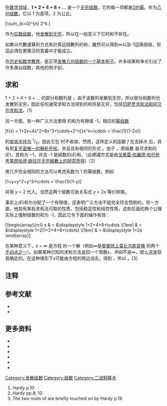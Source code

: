 在[数学领域](../Page/数学.md "wikilink")，**1 + 2 + 4 + 8 + …**
是一个[无穷级数](https://zh.wikipedia.org/wiki/无穷级数 "wikilink")，它的每一项都是[2的幂](../Page/2的幂.md "wikilink")。作为[几何级数](https://zh.wikipedia.org/wiki/几何级数 "wikilink")，它以
1 为首项，2 为公比。

\[\sum_{k=0}^{n} 2^k.\]

作为[实数级数](../Page/实数.md "wikilink")，他[发散到](../Page/发散级数.md "wikilink")[无穷](../Page/无穷.md "wikilink")，所以在一般意义下它的和不存在。

如果以代數運算的方式來計算這個數列的和，雖然可以得到∞以及-1這兩個值，但這必須在更廣泛的意義中才能成立。

在[历史和](../Page/数学史.md "wikilink")[数学教育](../Page/数学教育.md "wikilink")，是正项[发散几何级数的一个基本例子](https://zh.wikipedia.org/wiki/发散几何级数 "wikilink")。许多结果和争论引出了许多类似级数，其他的例子如。

## 求和

1 + 2 + 4 + 8 + … 的部分和数列是
，由于该数列发散到无穷，所以部分和数列也发散到无穷。因此任何通常求和方法得到的和将是无穷，包括[切萨罗求和法和](../Page/切萨罗求和.md "wikilink")[阿贝尔求和法](https://zh.wikipedia.org/wiki/阿贝尔求和 "wikilink")。\[1\]

另一方面，有一种广义方法使得  的和为有限值 -1。相应的[幂级数](../Page/幂级数.md "wikilink")

\[f(x) = 1+2x+4x^2+8x^3+\cdots+2^n{}x^n+\cdots = \frac{1}{1-2x}\]

的[收敛半径为](../Page/收敛半径.md "wikilink") <sup>1</sup>/<sub>2</sub>，因此它在
时不收敛。然而，这样定义的函数 *f* 在去掉点
后，具有到[复平面唯一的](../Page/复平面.md "wikilink")[解析开拓](https://zh.wikipedia.org/wiki/解析开拓 "wikilink")，并且具有相同的形式
。由于 ，原级数  是可求和的 (*E*)，其和为 −1，并且 -1
是级数的(*E*)和。（此標識方式是由[戈弗雷·哈羅德·哈代參考](https://zh.wikipedia.org/wiki/戈弗雷·哈羅德·哈代 "wikilink")[萊昂哈德·歐拉在无穷級數上的研究而得](../Page/萊昂哈德·歐拉.md "wikilink")）\[2\]

用几乎完全相同的方法可以考虑系数为 1 的幂级数，例如

\[1+y+y^2+y^3+\cdots = \frac{1}{1-y}\]

并用 *y* = 2 代入。当然这两个级数可由关系式 *y* = 2*x* 等价转换。

事实上(*E*)和为分配了一个有限值，这表明广义方法不是完全符合惯例的。另一方面，他具有某些求和法可取的性质，包括稳定性和线性性质。这些后面的两个公理实际上强制级数的和为
-1，因此它令下面的操作有效：

\[\begin{array}{rcl}
s & = &\displaystyle 1+2+4+8+\cdots \\[1em]
  & = &\displaystyle 1+2(1+2+4+8+\cdots) \\[1em]
  & = &\displaystyle 1+2s
\end{array}\]

在某种意义下，*s* = ∞ 是方程
的一个解（例如∞是[黎曼球上](https://zh.wikipedia.org/wiki/黎曼球 "wikilink")[莫比乌斯变换](../Page/莫比乌斯变换.md "wikilink")
的两个[不动点之一](../Page/不动点.md "wikilink")）。如果某种已知的求和方法返回一个常数*s*，*例如*不是∞，那么这是容易确定的。在这种情形下*s*可能由方程的两边消去，得到
，所以 。\[3\]

## 注释

## 参考文献

<div class="references-small">

  -
  -

</div>

## 更多资料

  -
  -
  -
  -
  -
  -
[Category:发散级数](https://zh.wikipedia.org/wiki/Category:发散级数 "wikilink")
[Category:级数](https://zh.wikipedia.org/wiki/Category:级数 "wikilink")
[Category:二进制算术](https://zh.wikipedia.org/wiki/Category:二进制算术 "wikilink")

1.  Hardy p.10
2.  Hardy pp.8, 10
3.  The two roots of  are briefly touched on by Hardy p.19.